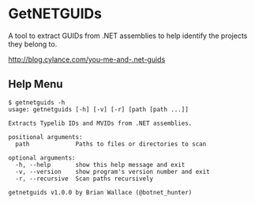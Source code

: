 # GetNETGUIDs

A tool to extract GUIDs from .NET assemblies to help identify the projects they belong to.

http://blog.cylance.com/you-me-and-.net-guids

## Help Menu

```
$ getnetguids -h
usage: getnetguids [-h] [-v] [-r] [path [path ...]]

Extracts Typelib IDs and MVIDs from .NET assemblies.

positional arguments:
  path             Paths to files or directories to scan

optional arguments:
  -h, --help       show this help message and exit
  -v, --version    show program's version number and exit
  -r, --recursive  Scan paths recursively

getnetguids v1.0.0 by Brian Wallace (@botnet_hunter)

```